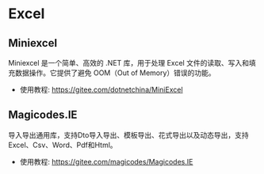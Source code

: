 # Excel


## Miniexcel

Miniexcel 是一个简单、高效的 .NET 库，用于处理 Excel 文件的读取、写入和填充数据操作。它提供了避免 OOM（Out of Memory）错误的功能。 

 
-  使用教程: https://gitee.com/dotnetchina/MiniExcel


## Magicodes.IE


导入导出通用库，支持Dto导入导出、模板导出、花式导出以及动态导出，支持Excel、Csv、Word、Pdf和Html。

-  使用教程: https://gitee.com/magicodes/Magicodes.IE